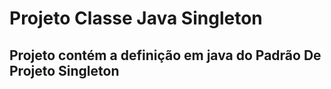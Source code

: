 # Projeto Classe Java Singleton 


## Projeto contém a definição em java do Padrão De Projeto Singleton 
